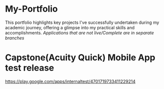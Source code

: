 # My-Portfolio
This portfolio highlights key projects I've successfully undertaken during my academic journey, offering a glimpse into my practical skills and accomplishments.
*Applications that are not live/Complete are in separate branches*

# Capstone(Acuity Quick) Mobile App test release
  https://play.google.com/apps/internaltest/4701719733411229214 
